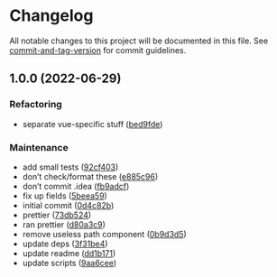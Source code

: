 # Changelog

All notable changes to this project will be documented in this file. See [commit-and-tag-version](https://github.com/absolute-version/commit-and-tag-version) for commit guidelines.

## 1.0.0 (2022-06-29)


### Refactoring

* separate vue-specific stuff ([bed9fde](https://github.com/aparajita/eslint-config-vue/commit/bed9fde5f6e2509f4cd10f7c2697ceeae89695f8))


### Maintenance

* add small tests ([92cf403](https://github.com/aparajita/eslint-config-vue/commit/92cf403afdcc7afd8682791e1629a46843fa3385))
* don’t check/format these ([e885c96](https://github.com/aparajita/eslint-config-vue/commit/e885c960fb24e06eab9313a1de90b54bdd471653))
* don’t commit .idea ([fb9adcf](https://github.com/aparajita/eslint-config-vue/commit/fb9adcffeeb6ced15d971830cb9188dc6318f86c))
* fix up fields ([5beea59](https://github.com/aparajita/eslint-config-vue/commit/5beea592961ba3243e68fa62b8d28aad8fac70f9))
* initial commit ([0d4c82b](https://github.com/aparajita/eslint-config-vue/commit/0d4c82b8cca9ad0ad78b185459a54729b4accf56))
* prettier ([73db524](https://github.com/aparajita/eslint-config-vue/commit/73db5248f38337afca5ff5bc1059b5d4408279bf))
* ran prettier ([d80a3c9](https://github.com/aparajita/eslint-config-vue/commit/d80a3c91da173aad2370798b932cb539595a413f))
* remove useless path component ([0b9d3d5](https://github.com/aparajita/eslint-config-vue/commit/0b9d3d5ac95b8376099b79edd6cf3e0ff1b03118))
* update deps ([3f31be4](https://github.com/aparajita/eslint-config-vue/commit/3f31be4c3f5d77bafad9c34345bc107e550150ac))
* update readme ([dd1b171](https://github.com/aparajita/eslint-config-vue/commit/dd1b171166578c165f6e72b96e38c54450857a3c))
* update scripts ([9aa6cee](https://github.com/aparajita/eslint-config-vue/commit/9aa6cee671482612e489e24057bdff845d68b89c))
